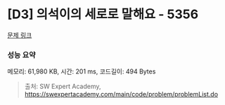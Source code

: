 # [D3] 의석이의 세로로 말해요 - 5356 

[문제 링크](https://swexpertacademy.com/main/code/problem/problemDetail.do?contestProbId=AWVWgkP6sQ0DFAUO) 

### 성능 요약

메모리: 61,980 KB, 시간: 201 ms, 코드길이: 494 Bytes



> 출처: SW Expert Academy, https://swexpertacademy.com/main/code/problem/problemList.do